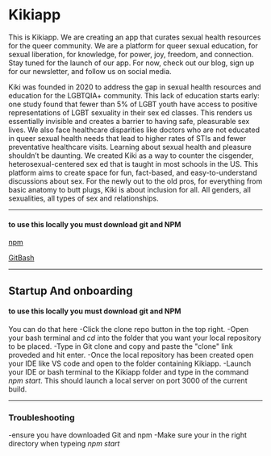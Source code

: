 # Kikiapp
This is Kikiapp. We are creating an app that curates sexual health resources for the queer community. We are a platform for queer sexual education, for sexual liberation, for knowledge, for power, joy, freedom, and connection. Stay tuned for the launch of our app. For now, check out our blog, sign up for our newsletter, and follow us on social media.

Kiki was founded in 2020 to address the gap in sexual health resources and education for the LGBTQIA+ community. This lack of education starts early: one study found that fewer than 5% of LGBT youth have access to positive representations of LGBT sexuality in their sex ed classes. This renders us essentially invisible and creates a barrier to having safe, pleasurable sex lives. We also face healthcare disparities like doctors who are not educated in queer sexual health needs that lead to higher rates of STIs and fewer preventative healthcare visits. Learning about sexual health and pleasure shouldn’t be daunting. We created Kiki as a way to counter the cisgender, heterosexual-centered sex ed that is taught in most schools in the US. This platform aims to create space for fun, fact-based, and easy-to-understand discussions about sex. For the newly out to the old pros, for everything from basic anatomy to butt plugs, Kiki is about inclusion for all. All genders, all sexualities, all types of sex and relationships.

----
#### to use this locally you must download git and NPM 
[npm](https://www.npmjs.com/get-npm)

[GitBash](https://git-scm.com/downloads)

----
## Startup And onboarding
#### to use this locally you must download git and NPM 
You can do that here
-Click the clone repo button in the top right.
-Open your bash terminal and *cd* into the folder that you want your local repository to be placed.
-Type in Git clone and copy and paste the "clone" link proveded and hit enter.
-Once the local repository has been created open your IDE like VS code and open to the folder containing Kikiapp.
-Launch your IDE or bash terminal to the Kikiapp folder and type in the command *npm start*. This should launch a local server on port 3000 of the current build. 

----

### Troubleshooting
-ensure you have downloaded Git and npm 
-Make sure your in the right directory when typeing *npm start*
